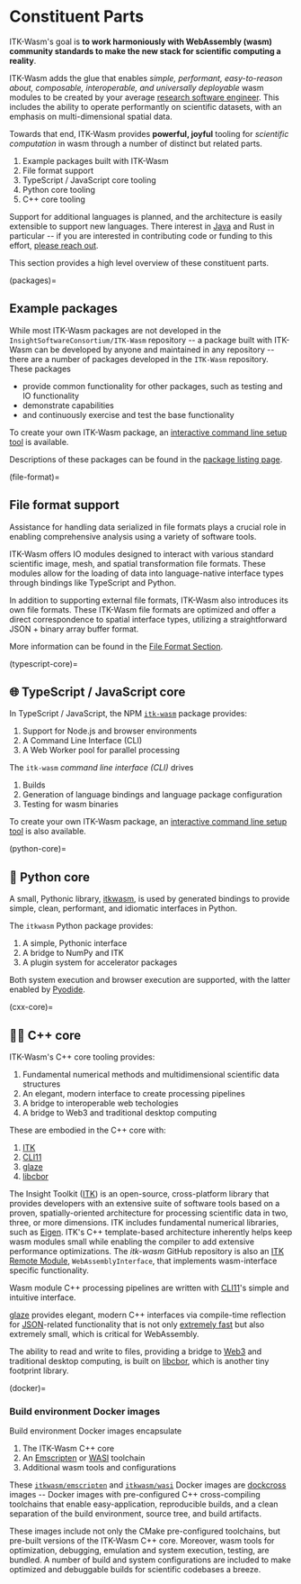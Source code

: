 # Constituent Parts

ITK-Wasm's goal is **to work harmoniously with WebAssembly (wasm) community standards to make the new stack for scientific computing a reality**.

ITK-Wasm adds the glue that enables _simple, performant, easy-to-reason about, composable, interoperable, and universally deployable_ wasm modules to be created by your average [research software engineer](https://ukrse.github.io/who.html). This includes the ability to operate performantly on scientific datasets, with an emphasis on multi-dimensional spatial data.

Towards that end, ITK-Wasm provides **powerful, joyful** tooling for *scientific computation* in wasm through a number of distinct but related parts.

1. Example packages built with ITK-Wasm
2. File format support
3. TypeScript / JavaScript core tooling
4. Python core tooling
5. C++ core tooling

Support for additional languages is planned, and the architecture is easily extensible to support new languages. There interest in [Java](https://github.com/InsightSoftwareConsortium/ITK-Wasm/pull/855) and Rust in particular -- if you are interested in contributing code or funding to this effort, [please reach out](https://github.com/thewtex).

This section provides a high level overview of these constituent parts.

(packages)=
## Example packages

While most ITK-Wasm packages are not developed in the `InsightSoftwareConsortium/ITK-Wasm` repository -- a package built with ITK-Wasm can be developed by anyone and maintained in any repository -- there are a number of packages developed in the `ITK-Wasm` repository. These packages

- provide common functionality for other packages, such as testing and IO functionality
- demonstrate capabilities
- and continuously exercise and test the base functionality

To create your own ITK-Wasm package, an [interactive command line setup tool](https://www.npmjs.com/package/create-itk-wasm) is available.

Descriptions of these packages can be found in the [package listing page](./packages.md).

(file-format)=
## File format support

Assistance for handling data serialized in file formats plays a crucial role in enabling comprehensive analysis using a variety of software tools.

ITK-Wasm offers IO modules designed to interact with various standard scientific image, mesh, and spatial transformation file formats. These modules allow for the loading of data into language-native interface types through bindings like TypeScript and Python.

In addition to supporting external file formats, ITK-Wasm also introduces its own file formats. These ITK-Wasm file formats are optimized and offer a direct correspondence to spatial interface types, utilizing a straightforward JSON + binary array buffer format.

More information can be found in the [File Format Section](./file_formats/index.md).

(typescript-core)=
## 🌐 TypeScript / JavaScript core

In TypeScript / JavaScript, the NPM [`itk-wasm`](https://www.npmjs.com/search?q=itk-wasm) package provides:

1. Support for Node.js and browser environments
2. A Command Line Interface (CLI)
3. A Web Worker pool for parallel processing

The `itk-wasm` *command line interface (CLI)* drives

1. Builds
2. Generation of language bindings and language package configuration
3. Testing for wasm binaries

To create your own ITK-Wasm package, an [interactive command line setup tool](https://www.npmjs.com/package/create-itk-wasm) is also available.

(python-core)=
## 🐍 Python core

A small, Pythonic library, [itkwasm](https://pypi.org/project/itkwasm/), is used by generated bindings to provide simple, clean, performant, and idiomatic interfaces in Python.

The `itkwasm` Python package provides:

1. A simple, Pythonic interface
2. A bridge to NumPy and ITK
3. A plugin system for accelerator packages

Both system execution and browser execution are supported, with the latter enabled by [Pyodide](https://pyodide.org).

(cxx-core)=
## 🧑‍💻 C++ core

ITK-Wasm's C++ core tooling provides:

1. Fundamental numerical methods and multidimensional scientific data structures
2. An elegant, modern interface to create processing pipelines
3. A bridge to interoperable web techologies
4. A bridge to Web3 and traditional desktop computing

These are embodied in the C++ core with:

1. [ITK]
2. [CLI11]
3. [glaze]
4. [libcbor]

The Insight Toolkit ([ITK]) is an open-source, cross-platform library that provides developers with an extensive suite of software tools based on a proven, spatially-oriented architecture for processing scientific data in two, three, or more dimensions.
ITK includes fundamental numerical libraries, such as [Eigen](https://eigen.tuxfamily.org/index.php?title=Main_Page).
ITK's C++ template-based architecture inherently helps keep wasm modules small while enabling the compiler to add extensive performance optimizations.
The *itk-wasm* GitHub repository is also an [ITK Remote Module](https://github.com/InsightSoftwareConsortium/ITKModuleTemplate), `WebAssemblyInterface`, that implements wasm-interface specific functionality.

Wasm module C++ processing pipelines are written with [CLI11]'s simple and intuitive interface.

[glaze] provides elegant, modern C++ interfaces via compile-time reflection for [JSON](https://json.org)-related functionality that is not only [extremely fast](https://github.com/stephenberry/glaze?tab=readme-ov-file#performance) but also extremely small, which is critical for WebAssembly.

The ability to read and write to files, providing a bridge to [Web3] and traditional desktop computing, is built on [libcbor], which is another tiny footprint library.

(docker)=
### Build environment Docker images

Build environment Docker images encapsulate

1. The ITK-Wasm C++ core
2. An [Emscripten] or [WASI] toolchain
3. Additional wasm tools and configurations

These [`itkwasm/emscripten`] and  [`itkwasm/wasi`] Docker images are [dockcross] images -- Docker images with pre-configured C++ cross-compiling toolchains that enable easy-application, reproducible builds, and a clean separation of the build environment, source tree, and build artifacts.

These images include not only the CMake pre-configured toolchains, but pre-built versions of the ITK-Wasm C++ core. Moreover, wasm tools for optimization, debugging, emulation and system execution, testing, are bundled. A number of build and system configurations are included to make optimized and debuggable builds for scientific codebases a breeze.


[ITK]: https://docs.itk.org
[CLI11]: https://github.com/CLIUtils/CLI11
[glaze]: https://github.com/stephenberry/glaze
[libcbor]: https://libcbor.readthedocs.io/
[Emscripten]: https://emscripten.org/
[WASI]: https://wasi.dev
[`itkwasm/emscripten`]: https://hub.docker.com/r/itkwasm/emscripten
[`itkwasm/wasi`]: https://hub.docker.com/r/itkwasm/wasi
[Web3]: https://en.wikipedia.org/wiki/Web3
[dockcross]: https://github.com/dockcross/dockcross
[CMake]: https://cmake.org